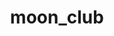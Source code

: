 ---
title: "moon_club"
layout: project
image: '/assets/moon_club/00_couverture_mc.png'
description: "Exposition et évenement « Scènes de nuit » au F’AR" 
permalink: 'projects/moon_club'
categories: Scénographie

img_header: '/assets/moon_club/00_couverture_mc.png'
project_name: 'Moon club'
project_date: '2019'
place: 'Lausanne'
photographe: '© Baptise Coulon, Jerlyn Heinzen'
desc: "La nuit dans le Club est une expérience festive s’éloignant des codes classiques des
boîtes de nuit d’aujourd’hui. Représentant une atmosphère de ville déserte, elle se
rapproche beaucoup de la thématique des fêtes « sans murs »: des rave et des free
party actuellement en plein essor.<br /><br />
L’espace du F’ar a  Lausanne, a alors été repensé comme un paysage urbain et
artificiel, au sein duquel y figurent des éléments propices a  la festivité, répondant aux
questions de la luminosité et de la temporalité, primordiales au fonctionnement de la
nuit.<br /><br />
L’événement MOON CLUB, ouvert au public, clôture cette recherche et met en
scène les thèmes abordés ci-dessus.<br /><br />
Une piste de danse aux allures d’une grille d’aération de laquelle s’échappe une
fumée opaque, une cabine de DJ dévoilée derrière une fenêtre un soir de pleine
lune, que l’on observe curieusement. Cette scénographie efface les barrières du
dedans et du dehors et laisse la magie opérer dans un lieu où la temporalité n’existe
pas.
"
img_bottom1: "/assets/moon_club/1_mc.png"
img_bottom2: "/assets/moon_club/2_mc.png"
img_bottom3: "/assets/moon_club/3_mc.png"
img_bottom4: "/assets/moon_club/4_mc.png"
img_bottom5: "/assets/moon_club/5_mc.png"
img_bottom6: "/assets/moon_club/6_mc.png"
img_bottom7: "/assets/moon_club/7_mc.png"
img_bottom8: "/assets/moon_club/8_mc.png"

img_bottom1-modal: "/assets/moon_club/1_mc.png"
img_bottom2-modal: "/assets/moon_club/2_mc.png"
img_bottom3-modal: "/assets/moon_club/3_mc.png"
img_bottom4-modal: "/assets/moon_club/4_mc.png"
img_bottom5-modal: "/assets/moon_club/5_mc.png"
img_bottom6-modal: "/assets/moon_club/6_mc.png"
img_bottom7-modal: "/assets/moon_club/7_mc.png"
img_bottom8-modal: "/assets/moon_club/8_mc.png"
---